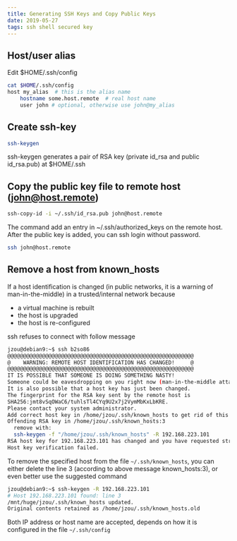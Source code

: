 ```yaml
---
title: Generating SSH Keys and Copy Public Keys
date: 2019-05-27
tags: ssh shell secured key
---
```



## Host/user alias
Edit $HOME/.ssh/config
````sh
cat $HOME/.ssh/config
host my_alias  # this is the alias name
    hostname some.host.remote  # real host name
    user john # optional, otherwise use john@my_alias
````

## Create ssh-key

````sh
ssh-keygen
````
ssh-keygen generates a pair of RSA key (private id_rsa and public id_rsa.pub) at $HOME/.ssh

## Copy the public key file to remote host (john@host.remote)
````sh
ssh-copy-id -i ~/.ssh/id_rsa.pub john@host.remote
````
The command add an entry in ~/.ssh/authorized_keys on the remote host. After the public key is added, you can ssh login without password.
````sh
ssh john@host.remote
````

## Remove a host from known_hosts

If a host identification is changed (in public networks, it is a warning of man-in-the-middle) in a trusted/internal network because

* a virtual machine is rebuilt
* the host is upgraded
* the host is re-configured

ssh refuses to connect with follow message

````sh
jzou@debian9:~$ ssh b2so86
@@@@@@@@@@@@@@@@@@@@@@@@@@@@@@@@@@@@@@@@@@@@@@@@@@@@@@@@@@@
@    WARNING: REMOTE HOST IDENTIFICATION HAS CHANGED!     @
@@@@@@@@@@@@@@@@@@@@@@@@@@@@@@@@@@@@@@@@@@@@@@@@@@@@@@@@@@@
IT IS POSSIBLE THAT SOMEONE IS DOING SOMETHING NASTY!
Someone could be eavesdropping on you right now (man-in-the-middle attack)!
It is also possible that a host key has just been changed.
The fingerprint for the RSA key sent by the remote host is
SHA256:jmt8vSqOWaC6/tuhlsTl4CYq9U2x7j2VymMbKxLbKRE.
Please contact your system administrator.
Add correct host key in /home/jzou/.ssh/known_hosts to get rid of this message.
Offending RSA key in /home/jzou/.ssh/known_hosts:3
  remove with:
  ssh-keygen -f "/home/jzou/.ssh/known_hosts" -R 192.168.223.101
RSA host key for 192.168.223.101 has changed and you have requested strict checking.
Host key verification failed.
````

To remove the specified host from the file ``~/.ssh/known_hosts``, you can either delete the line 3 (according to above message known_hosts:3),
or even better use the suggested command

````sh
jzou@debian9:~$ ssh-keygen -R 192.168.223.101
# Host 192.168.223.101 found: line 3
/mnt/huge/jzou/.ssh/known_hosts updated.
Original contents retained as /home/jzou/.ssh/known_hosts.old
````
Both IP address or host name are accepted, depends on how it is configured
in the file ``~/.ssh/config``
